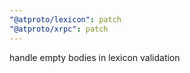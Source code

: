 ```yaml
---
"@atproto/lexicon": patch
"@atproto/xrpc": patch
---
```


handle empty bodies in lexicon validation
